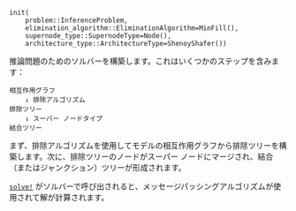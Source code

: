 ```
init(
    problem::InferenceProblem,
    elimination_algorithm::EliminationAlgorithm=MinFill(),
    supernode_type::SupernodeType=Node(),
    architecture_type::ArchitectureType=ShenoyShafer())
```

推論問題のためのソルバーを構築します。これはいくつかのステップを含みます：

```
相互作用グラフ
    ↓ 排除アルゴリズム
排除ツリー
    ↓ スーパー ノードタイプ
結合ツリー
```

まず、排除アルゴリズムを使用してモデルの相互作用グラフから排除ツリーを構築します。次に、排除ツリーのノードがスーパー ノードにマージされ、結合（またはジャンクション）ツリーが形成されます。

[`solve!`](@ref) がソルバーで呼び出されると、メッセージパッシングアルゴリズムが使用されて解が計算されます。
